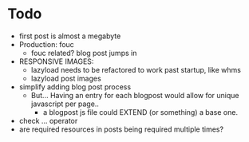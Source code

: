 # Todo
- first post is almost a megabyte
- Production: fouc
  - fouc related? blog post jumps in
- RESPONSIVE IMAGES:
  - lazyload needs to be refactored to work past startup, like whms
  - lazyload post images
- simplify adding blog post process
  - But... Having an entry for each blogpost would allow for unique javascript per page..
    - a blogpost js file could EXTEND (or something) a base one.
- check ... operator
- are required resources in posts being required multiple times?
